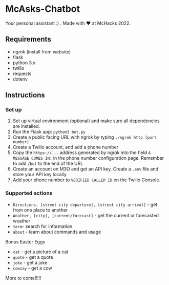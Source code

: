 # McAsks-Chatbot


Your personal assistant :) . Made with ❤️ at McHacks 2022.

## Requirements
- ngrok (install from website)
- flask
- python 3.x
- twilio
- requests
- dotenv

## Instructions

### Set up

1. Set up virtual environment (optional) and make sure all dependencies are installed. 
2. Run the Flask app: `python3 bot.py`
3. Create a public facing URL with ngrok by typing `./ngrok http [port number]` 
4. Create a Twilio account, and add a phone number
5. Copy the `https://...` address generated by ngrok into the field `A MESSAGE COMES IN:` in the phone number configuration page. Remember to add `/bot` to the end of the URL
6. Create an account on M3O and get an API key. Create a `.env` file and store your API key locally.
7. Add your phone number to `VERIFIED CALLER ID` on the Twilio Console.


### Supported actions
- `Directions, [street city departure], [street city arrival]` - get from one place to another
- `Weather, [city], [current/forecast]` - get the current or forecasted weather
- `term`- search for information
- `about` - learn about commands and usage

Bonus Easter Eggs
- `cat` - get a picture of a cat
- `quote` - get a quote
- `joke` - get a joke
- `cowsay` - get a cow

More to come!!!!!
